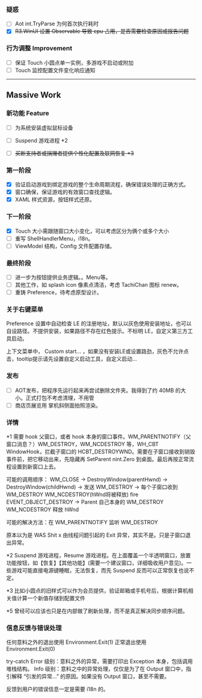 ### 疑惑
- [ ] Aot int.TryParse 为何首次执行耗时
- [x] ~~R3.WinUI 设置 Observable 导致 cpu 占用，是否需要检查原因或报告问题~~

### 行为调整 Improvement
- [ ] 保证 Touch 小圆点单一实例，多游戏不启动或附加
- [ ] Touch 监控配置文件变化响应通知

---

## Massive Work

### 新功能 Feature
- [ ] 为系统安装虚拟鼠标设备
- [ ] Suspend 游戏进程 *2
- [ ] ~~买断支持者或捐赠者提供个性化配置及联网恢复 *3~~


### 第一阶段

- [x] 验证启动游戏到绑定游戏的整个生命周期流程，确保错误处理的正确方式。
- [x] 窗口确保，保证游戏的有效窗口查找逻辑。
- [x] XAML 样式资源，按钮样式还原。

### 下一阶段

- [x] Touch 大小需跟随窗口大小变化，可以考虑区分为俩个或多个大小
- [ ] 重写 ShellHandlerMenu，i18n。
- [ ] ViewModel 结构，Config 文件配置存储。

### 最终阶段

- [ ] 进一步为按钮提供业务逻辑。。Menu等。
- [ ] 其他工作，如 splash icon 像素点清洁，考虑 TachiChan 图标 renew。
- [ ] 重铸 Preference，待考虑原型设计。

### 关于右键菜单

Preference 设置中自动检查 LE 的注册地址，默认以灰色使用安装地址，也可以自设路径。不提供安装，如果路径不存在红色提示。不标明 LE，自定义第三方工具启动。

上下文菜单中， Custom start... ，如果没有安装LE或设置路劲，灰色不允许点击，tooltip提示请先设置自定义启动工具，自定义启动...

### 发布

- [ ] AOT发布，把程序先运行起来再尝试删除文件夹。我得到了约 40MB 的大小。正式打包不考虑清理，不用管
- [ ] 商店页展览用 掌机斜侧面拍照渲染。

### 详情

*1 需要 hook 父窗口，或者 hook 本身的窗口事件。WM_PARENTNOTIFY（父窗口消息？）WM_DESTROY，WM_NCDESTROY 等，WH_CBT WindowHook，拦截子窗口的 HCBT_DESTROYWND。需要在子窗口接收到销毁事件前，把它移动出来，先隐藏再 SetParent nint.Zero 到桌面。最后再按正常流程设置到新窗口上去。

可能的调用顺序： WM_CLOSE -> DestroyWindow(parentHwnd) -> DestroyWindow(childHwnd) -> 发送 WM_DESTROY ->
每个子窗口收到 WM_DESTROY WM_NCDESTROY(hWnd将被释放) fire EVENT_OBJECT_DESTROY -> Parent 自己本身的 WM_DESTROY WM_NCDESTROY 释放 hWnd

可能的解决方法：在 WM_PARENTNOTIFY 监听 WM_DESTROY

原本以为是 WAS Shit x 由线程问题引起的 Exit 异常，其实不是。只是子窗口退出异常。

*2 Suspend 游戏进程，Resume 游戏进程。在上面覆盖一个半透明窗口，放置功能按钮，如【恢复】【其他功能】(需要一个建议窗口，详细吸收用户意见)。一些游戏可能直接电源键睡眠，无法恢复，而先 Suspend 反而可以正常恢复也说不定。

*3 比如小圆点的旧样式可以作为会员提供，验证邮箱或手机号后，根据计算机相关值计算一个新值存储到配置文件

*5 曾经可以应该也只是在内部做了刷新处理，而不是真正解决同步顺序问题。

### 信息反馈与错误处理

任何意料之外的退出使用 Environment.Exit(1)
正常退出使用 Environment.Exit(0)

try-catch
Error 级别：意料之外的异常，需要打印出 Exception 本身，包括调用堆栈结构。
Info 级别：意料之中的异常处理，仅仅是为了在 Output 窗口中，指引解释 “引发的异常...” 的原因。如果没有 Output 窗口，甚至不需要。

反馈到用户的错误信息一定是需要 i18n 的。
